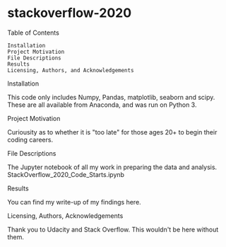 # stackoverflow-2020

Table of Contents

    Installation
    Project Motivation
    File Descriptions
    Results
    Licensing, Authors, and Acknowledgements

Installation

This code only includes Numpy, Pandas, matplotlib, seaborn and scipy. These are all available from Anaconda, and was run on Python 3.

Project Motivation

Curiousity as to whether it is "too late" for those ages 20+ to begin their coding careers.

File Descriptions

The Jupyter notebook of all my work in preparing the data and analysis. StackOverflow_2020_Code_Starts.ipynb

Results

You can find my write-up of my findings here.

Licensing, Authors, Acknowledgements

Thank you to Udacity and Stack Overflow. This wouldn't be here without them.
